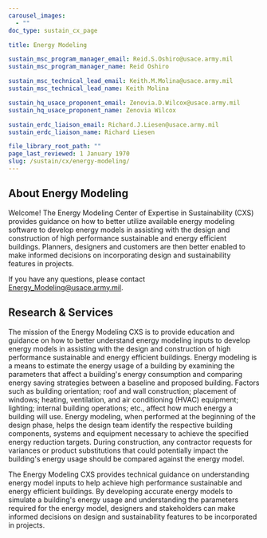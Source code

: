 ```yaml
---
carousel_images:
  - ""
doc_type: sustain_cx_page

title: Energy Modeling

sustain_msc_program_manager_email: Reid.S.Oshiro@usace.army.mil
sustain_msc_program_manager_name: Reid Oshiro

sustain_msc_technical_lead_email: Keith.M.Molina@usace.army.mil
sustain_msc_technical_lead_name: Keith Molina

sustain_hq_usace_proponent_email: Zenovia.D.Wilcox@usace.army.mil
sustain_hq_usace_proponent_name: Zenovia Wilcox

sustain_erdc_liaison_email: Richard.J.Liesen@usace.army.mil
sustain_erdc_liaison_name: Richard Liesen

file_library_root_path: ""
page_last_reviewed: 1 January 1970
slug: /sustain/cx/energy-modeling/
---
```


## About Energy Modeling

Welcome! The Energy Modeling Center of Expertise in Sustainability (CXS) provides guidance on how to better utilize available energy modeling software to develop energy models in assisting with the design and construction of high performance sustainable and energy efficient buildings. Planners, designers and customers are then better enabled to make informed decisions on incorporating design and sustainability features in projects.

If you have any questions, please contact Energy_Modeling@usace.army.mil.

## Research & Services

The mission of the Energy Modeling CXS is to provide education and guidance on how to better understand energy modeling inputs to develop energy models in assisting with the design and construction of high performance sustainable and energy efficient buildings. Energy modeling is a means to estimate the energy usage of a building by examining the parameters that affect a building's energy consumption and comparing energy saving strategies between a baseline and proposed building. Factors such as building orientation; roof and wall construction; placement of windows; heating, ventilation, and air conditioning (HVAC) equipment; lighting; internal building operations; etc., affect how much energy a building will use. Energy modeling, when performed at the beginning of the design phase, helps the design team identify the respective building components, systems and equipment necessary to achieve the specified energy reduction targets. During construction, any contractor requests for variances or product substitutions that could potentially impact the building's energy usage should be compared against the energy model.

The Energy Modeling CXS provides technical guidance on understanding energy model inputs to help achieve high performance sustainable and energy efficient buildings. By developing accurate energy models to simulate a building's energy usage and understanding the parameters required for the energy model, designers and stakeholders can make informed decisions on design and sustainability features to be incorporated in projects.
